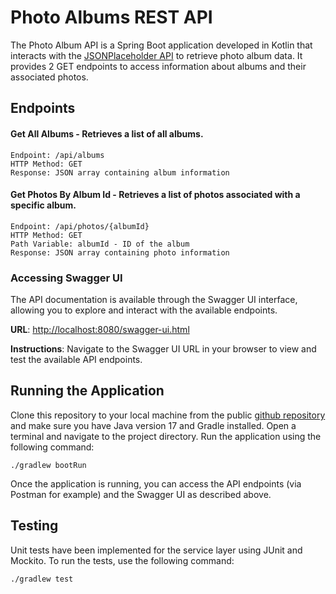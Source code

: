 # Photo Albums REST API
The Photo Album API is a Spring Boot application developed 
in Kotlin that interacts with the [JSONPlaceholder API](https://jsonplaceholder.typicode.com/) to retrieve photo album data. 
It provides 2 GET endpoints to access information about albums and their associated photos.

## Endpoints
#### Get All Albums - Retrieves a list of all albums.

```
Endpoint: /api/albums
HTTP Method: GET
Response: JSON array containing album information
```
#### Get Photos By Album Id - Retrieves a list of photos associated with a specific album.
```
Endpoint: /api/photos/{albumId}
HTTP Method: GET
Path Variable: albumId - ID of the album
Response: JSON array containing photo information
```

### Accessing Swagger UI
The API documentation is available through the Swagger UI interface, allowing you to explore and interact with the available endpoints.

**URL**: [http://localhost:8080/swagger-ui.html](http://localhost:8080/swagger-ui.html)

**Instructions**: Navigate to the Swagger UI URL in your browser to view and test the available API endpoints.

## Running the Application
Clone this repository to your local machine from the public [github repository](https://github.com/siluok3/kotlin-albums-rest-api)
and make sure you have Java version 17 and Gradle installed.
Open a terminal and navigate to the project directory.
Run the application using the following command:

```
./gradlew bootRun
```

Once the application is running, you can access the API endpoints (via Postman for example) and the Swagger UI as described above.

## Testing

Unit tests have been implemented for the service layer using JUnit and Mockito. To run the tests, use the following command:

```
./gradlew test
```